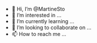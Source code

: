 - 👋 Hi, I’m @MartineSto
- 👀 I’m interested in ...
- 🌱 I’m currently learning ...
- 💞️ I’m looking to collaborate on ...
- 📫 How to reach me ...

<!---
MartineSto/MartineSto is a ✨ special ✨ repository because its `README.md` (this file) appears on your GitHub profile.
You can click the Preview link to take a look at your changes.
--->

